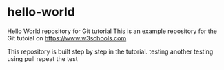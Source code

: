 # hello-world
Hello World repository for Git tutorial
This is an example repository for the Git tutoial on https://www.w3schools.com

This repository is built step by step in the tutorial.
testing 
another testing using pull
repeat the test

